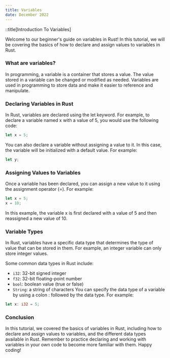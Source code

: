```yaml
---
title: Variables
date: December 2022
---
```


::title[Introduction To Variables]

Welcome to our beginner's guide on variables in Rust! In this tutorial, we will be covering the basics of how to declare and assign values to variables in Rust.

### What are variables?
In programming, a variable is a container that stores a value. The value stored in a variable can be changed or modified as needed. Variables are used in programming to store data and make it easier to reference and manipulate.

### Declaring Variables in Rust
In Rust, variables are declared using the let keyword. For example, to declare a variable named x with a value of 5, you would use the following code:

```rust
let x = 5;
```
You can also declare a variable without assigning a value to it. In this case, the variable will be initialized with a default value. For example:

```rust
let y;
```
### Assigning Values to Variables
Once a variable has been declared, you can assign a new value to it using the assignment operator (=). For example:

```rust
let x = 5;
x = 10;
```

In this example, the variable x is first declared with a value of 5 and then reassigned a new value of 10.

### Variable Types
In Rust, variables have a specific data type that determines the type of value that can be stored in them. For example, an integer variable can only store integer values.

Some common data types in Rust include:

- `i32`: 32-bit signed integer
- `f32`: 32-bit floating-point number
- `bool`: boolean value (true or false)
- `String`: a string of characters
You can specify the data type of a variable by using a colon : followed by the data type. For example:

```rust
let x: i32 = 5;
```
### Conclusion
In this tutorial, we covered the basics of variables in Rust, including how to declare and assign values to variables, and the different data types available in Rust. Remember to practice declaring and working with variables in your own code to become more familiar with them. Happy coding!